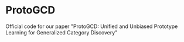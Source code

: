 # ProtoGCD
Official code for our paper "ProtoGCD: Unified and Unbiased Prototype Learning for Generalized Category Discovery"
